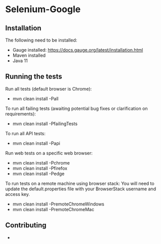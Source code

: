 # Selenium-Google

## Installation
The following need to be installed:
* Gauge installed: https://docs.gauge.org/latest/installation.html
* Maven installed
* Java 11

## Running the tests
Run all tests (default browser is Chrome):
* mvn clean install -Pall

To run all failing tests (awaiting potential bug fixes or clarification on requirements):
* mvn clean install -PfailingTests

To run all API tests:
* mvn clean install -Papi

Run web tests on a specific web browser:
* mvn clean install -Pchrome
* mvn clean install -Pfirefox
* mvn clean install -Pedge

To run tests on a remote machine using browser stack:
You will need to update the default.properties file with your BrowserStack username and access key.
* mvn clean install -PremoteChromeWindows
* mvn clean install -PremoteChromeMac

## Contributing
* 
